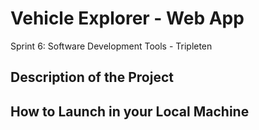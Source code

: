 # Vehicle Explorer - Web App

 Sprint 6: Software Development Tools - Tripleten


## Description of the Project



## How to Launch in your Local Machine
